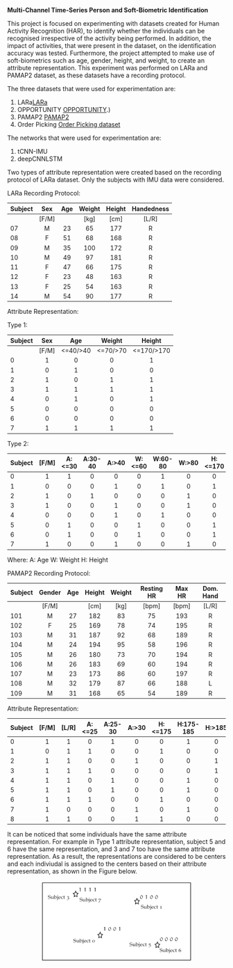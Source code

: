 **Multi-Channel Time-Series Person and Soft-Biometric Identification**

This project is focused on experimenting with datasets created for Human Activity Recognition (HAR), to identify whether the individuals can be recognised irrespective of the activity being performed. In addition, the impact of activities, that were present in the dataset, on the identification accuracy was tested. Furthermore, the project attempted to make use of soft-biometrics such as age, gender, height, and weight, to create an attribute representation. This experiment was performed on LARa and PAMAP2 dataset, as these datasets have a recording protocol. 

The three datasets that were used for experimentation are:
1. LARa[LARa](https://zenodo.org/record/3862782#.YvoQFHZByF4)
2. OPPORTUNITY [OPPORTUNITY](https://archive.ics.uci.edu/ml/datasets/opportunity+activity+recognition#:~:text=Data%20Set%20Information%3A-,The%20OPPORTUNITY%20Dataset%20for%20Human%20Activity%20Recognition%20from%20Wearable%2C%20Object,%2C%20feature%20extraction%2C%20etc).)
3. PAMAP2 [PAMAP2](https://archive.ics.uci.edu/ml/datasets/pamap2+physical+activity+monitoring)
4. Order Picking [Order Picking dataset](https://www.scitepress.org/papers/2016/58284/58284.pdf)

The networks that were used for experimentation are:
1. tCNN-IMU
2. deepCNNLSTM

Two types of attribute representation were created based on the recording protocol of LARa dataset. Only the subjects with IMU data were considered. 

LARa Recording Protocol:

| Subject | Sex | Age | Weight | Height | Handedness |
| ------- |:---:|:---:|:------:|:------:|:----------:|
|         |[F/M]|     |  [kg]  |  [cm]  |   [L/R]    |
|   07    |  M  |  23 |   65   |   177  |     R      |
|   08    |  F  |  51 |   68   |   168  |     R      |
|   09    |  M  |  35 |  100   |   172  |     R      |
|   10    |  M  |  49 |   97   |   181  |     R      |
|   11    |  F  |  47 |   66   |   175  |     R      |
|   12    |  F  |  23 |   48   |   163  |     R      |
|   13    |  F  |  25 |   54   |   163  |     R      |
|   14    |  M  |  54 |   90   |   177  |     R      |

Attribute Representation:

Type 1:

| Subject | Sex |   Age   | Weight |  Height  | 
| ------- |:---:|:-------:|:------:|:--------:|
|         |[F/M]|<=40/>40 |<=70/>70|<=170/>170|  
|    0    |  1  |    0    |    0   |     1    |
|    1    |  0  |    1    |    0   |     0    | 
|    2    |  1  |    0    |    1   |     1    | 
|    3    |  1  |    1    |    1   |     1    | 
|    4    |  0  |    1    |    0   |     1    | 
|    5    |  0  |    0    |    0   |     0    |  
|    6    |  0  |    0    |    0   |     0    |   
|    7    |  1  |    1    |    1   |     1    | 

Type 2:
 
| Subject |[F/M]|A:<=30|A:30-40|A:>40|W:<=60|W:60-80|W:>80|H:<=170|H:170-180|H:>180| 
| ------- |:---:|:----:|:-----:|:---:|:----:|:-----:|:---:|:-----:|:-------:|:----:|
|    0    |  1  |  1  |  0  |  0  |  0  |   1  |  0  |  0  |   1   |  0  |
|    1    |  0  |  0  |  0  |  1  |  0  |   1  |  0  |  1  |   0   |  0  |
|    2    |  1  |  0  |  1  |  0  |  0  |   0  |  1  |  0  |   1   |  0  |
|    3    |  1  |  0  |  0  |  1  |  0  |   0  |  1  |  0  |   0   |  1  |
|    4    |  0  |  0  |  0  |  1  |  0  |   1  |  0  |  0  |   1   |  0  |
|    5    |  0  |  1  |  0  |  0  |  1  |   0  |  0  |  1  |   0   |  0  |
|    6    |  0  |  1  |  0  |  0  |  1  |   0  |  0  |  1  |   0   |  0  |
|    7    |  1  |  0  |  0  |  1  |  0  |   0  |  1  |  0  |   1   |  0  |

Where:
  A: Age
  W: Weight
  H: Height
  
PAMAP2 Recording Protocol: 

| Subject | Gender | Age | Height | Weight | Resting HR | Max HR | Dom. Hand |
| ------- |:------:|:---:|:------:|:------:|:----------:|:------:|:---------:|
|         | [F/M]  |     |  [cm]  |  [kg]  |    [bpm]   |  [bpm] |   [L/R]   |
|  101    |   M    | 27  |   182  |   83   |     75     |  193   |     R     |
|  102    |   F    | 25  |   169  |   78   |     74     |  195   |     R     | 
|  103    |   M    | 31  |   187  |   92   |     68     |  189   |     R     |
|  104    |   M    | 24  |   194  |   95   |     58     |  196   |     R     |
|  105    |   M    | 26  |   180  |   73   |     70     |  194   |     R     |
|  106    |   M    | 26  |   183  |   69   |     60     |  194   |     R     |
|  107    |   M    | 23  |   173  |   86   |     60     |  197   |     R     | 
|  108    |   M    | 32  |   179  |   87   |     66     |  188   |     L     | 
|  109    |   M    | 31  |   168  |   65   |     54     |  189   |     R     | 

Attribute Representation: 

| Subject |[F/M]|[L/R]|A:<=25|A:25-30|A:>30|H:<=175|H:175-185|H:>185|W:<=70|W:70-80|W:>80|
| ------- |:---:|:---:|:----:|:-----:|:---:|:-----:|:-------:|:----:|:----:|:-----:|:---:|
|    0    |  1  |  1  |   0  |   1   |  0  |   0   |    1    |   0  |   0  |   0   |  1  | 
|    1    |  0  |  1  |   1  |   0   |  0  |   1   |    0    |   0  |   0  |   1   |  0  |
|    2	   |  1	 |  1	 |   0	 |   0	  |  1	 |   0	  |    0	   |   1	 |   0	 |   0	  |  1  |
|    3	   |  1	 |  1	 |   1	 |   0	  |  0	 |   0	  |    0	   |   1	 |   0	 |   0   | 	1  |
|    4	   |  1	 |  1	 |   0	 |   1	  |  0	 |   0	  |    1    |  	0	 |   0	 |   1	  |  0  |
|    5	   |  1  | 	1	 |   0	 |   1	  |  0	 |   0	  |    1	   |   0	 |   1  |  	0	  |  0  |
|    6	   |  1	 |  1	 |   1  |	  0   | 	0	 |   1	  |    0	   |   0	 |   0  |  	0	  |  1  |
|    7	   |  1	 |  0 	|   0	 |   0	  |  1	 |   0   |	   1	   |   0	 |   0	 |   0	  |  1  |
|    8	   |  1	 |  1	 |   0	 |   0	  |  1	 |   1	  |    0	   |   0  |	  1	 |   0	  |  0  |

    
It can be noticed that some individuals have the same attribute representation. For example in Type 1 attribute representation, subject 5 and 6 have the same representation, and 3 and 7 too have the same attribute representation. As a result, the representations are considered to be centers and each indiviudal is assigned to the centers based on their attribute representation, as shown in the Figure below. 
  
 <p align="center">
 <img src="https://github.com/nilahnair/Annotation_Tool_LARa/blob/master/From_Human_Pose_to_On_Body_Devices_for_Human_Activity_Recognition/Person%20Identification/Images/center.PNG" width="350" title="Type 1 subjects assigned to the centers">
</p>


 

